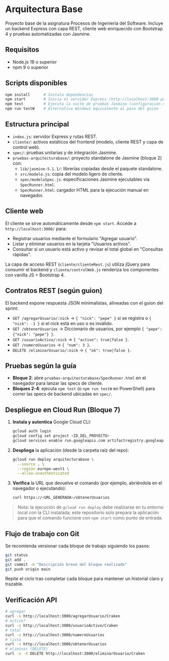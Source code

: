 # Arquitectura Base

Proyecto base de la asignatura Procesos de Ingeniería del Software. Incluye un backend Express con capa REST, cliente web enriquecido con Bootstrap 4 y pruebas automatizadas con Jasmine.

## Requisitos

- Node.js 18 o superior
- npm 9 o superior

## Scripts disponibles

```bash
npm install      # Instala dependencias
npm start        # Inicia el servidor Express (http://localhost:3000 por defecto)
npm test         # Ejecuta la suite de pruebas Jasmine (configuración multiplataforma)
npm run testW    # Alternativa Windows equivalente al paso del guion
```

## Estructura principal

- `index.js`: servidor Express y rutas REST.
- `cliente/`: activos estáticos del frontend (modelo, cliente REST y capa de control web).
- `spec/`: pruebas unitarias y de integración Jasmine.
- `pruebas-arquitecturabase/`: proyecto standalone de Jasmine (bloque 2) con:
	- `lib/jasmine-5.1.1/`: librerías copiadas desde el paquete standalone.
	- `src/modelo.js`: copia del modelo ligero de cliente.
	- `spec/modeloSpec.js`: especificaciones Jasmine ejecutables vía `SpecRunner.html`.
	- `SpecRunner.html`: cargador HTML para la ejecución manual en navegador.

## Cliente web

El cliente se sirve automáticamente desde `npm start`. Accede a `http://localhost:3000/` para:

- Registrar usuarios mediante el formulario "Agregar usuario".
- Listar y eliminar usuarios en la tarjeta "Usuarios activos".
- Consultar si un usuario está activo y revisar el total global en "Consultas rápidas".

La capa de acceso REST (`cliente/clienteRest.js`) utiliza jQuery para consumir el backend y `cliente/controlWeb.js` renderiza los componentes con vanilla JS + Bootstrap 4.

## Contratos REST (según guion)

El backend expone respuesta JSON minimalistas, alineadas con el guion del sprint:

- `GET /agregarUsuario/:nick` → `{ "nick": "pepe" }` si se registra o `{ "nick": -1 }` si el nick está en uso o es inválido.
- `GET /obtenerUsuarios` → Diccionario de usuarios, por ejemplo `{ "pepe": {"nick": "pepe"} }`.
- `GET /usuarioActivo/:nick` → `{ "activo": true|false }`.
- `GET /numeroUsuarios` → `{ "num": 3 }`.
- `DELETE /eliminarUsuario/:nick` → `{ "ok": true|false }`.

## Pruebas según la guía

- **Bloque 2**: abre `pruebas-arquitecturabase/SpecRunner.html` en el navegador para lanzar las specs de cliente.
- **Bloques 2-4**: ejecuta `npm test` (o `npm run testW` en PowerShell) para correr las specs de backend ubicadas en `spec/`.

## Despliegue en Cloud Run (Bloque 7)

1. **Instala y autentica** Google Cloud CLI:
	```bash
	gcloud auth login
	gcloud config set project <ID_DEL_PROYECTO>
	gcloud services enable run.googleapis.com artifactregistry.googleapis.com
	```
2. **Despliega** la aplicación (desde la carpeta raíz del repo):
	```bash
	gcloud run deploy arquitecturabase \
	  --source . \
	  --region europe-west1 \
	  --allow-unauthenticated
	```
3. **Verifica** la URL que devuelve el comando (por ejemplo, abriéndola en el navegador o ejecutando):
	```bash
	curl https://<URL_GENERADA>/obtenerUsuarios
	```

> Nota: la ejecución de `gcloud run deploy` debe realizarse en tu entorno local con la CLI instalada; este repositorio solo prepara la aplicación para que el comando funcione con `npm start` como punto de entrada.

## Flujo de trabajo con Git

Se recomienda versionar cada bloque de trabajo siguiendo los pasos:

```bash
git status
git add .
git commit -m "Descripción breve del bloque realizado"
git push origin main
```

Repite el ciclo tras completar cada bloque para mantener un historial claro y trazable.

## Verificación API

```bash
# agregar
curl -s http://localhost:3000/agregarUsuario/Craken
# activo?
curl -s http://localhost:3000/usuarioActivo/Craken
# total
curl -s http://localhost:3000/numeroUsuarios
# lista
curl -s http://localhost:3000/obtenerUsuarios
# eliminar (DELETE)
curl -s -X DELETE http://localhost:3000/eliminarUsuario/Craken
```
